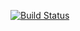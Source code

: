 [![Build Status](https://travis-ci.com/DanilUst/Test_PO.svg?branch=main)](https://travis-ci.com/DanilUst/Test_PO)

